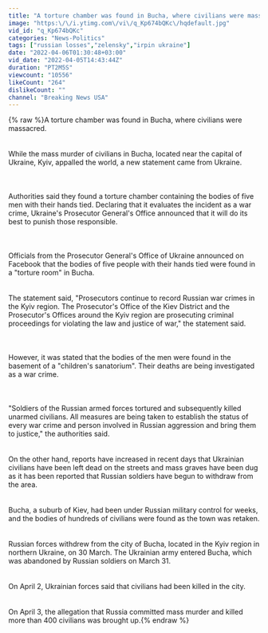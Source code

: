 ```yaml
---
title: "A torture chamber was found in Bucha, where civilians were massacred."
image: "https:\/\/i.ytimg.com\/vi\/q_Kp674bQKc\/hqdefault.jpg"
vid_id: "q_Kp674bQKc"
categories: "News-Politics"
tags: ["russian losses","zelensky","irpin ukraine"]
date: "2022-04-06T01:30:48+03:00"
vid_date: "2022-04-05T14:43:44Z"
duration: "PT2M5S"
viewcount: "10556"
likeCount: "264"
dislikeCount: ""
channel: "Breaking News USA"
---
```

{% raw %}A torture chamber was found in Bucha, where civilians were massacred.<br /><br /><br />While the mass murder of civilians in Bucha, located near the capital of Ukraine, Kyiv, appalled the world, a new statement came from Ukraine.<br /><br /><br /><br />Authorities said they found a torture chamber containing the bodies of five men with their hands tied. Declaring that it evaluates the incident as a war crime, Ukraine's Prosecutor General's Office announced that it will do its best to punish those responsible.<br /><br /><br /><br />Officials from the Prosecutor General's Office of Ukraine announced on Facebook that the bodies of five people with their hands tied were found in a &quot;torture room&quot; in Bucha.<br /><br /><br />The statement said, &quot;Prosecutors continue to record Russian war crimes in the Kyiv region. The Prosecutor's Office of the Kiev District and the Prosecutor's Offices around the Kyiv region are prosecuting criminal proceedings for violating the law and justice of war,&quot; the statement said.<br /><br /><br /><br />However, it was stated that the bodies of the men were found in the basement of a &quot;children's sanatorium&quot;. Their deaths are being investigated as a war crime.<br /><br /><br /><br />&quot;Soldiers of the Russian armed forces tortured and subsequently killed unarmed civilians. All measures are being taken to establish the status of every war crime and person involved in Russian aggression and bring them to justice,&quot; the authorities said.<br /><br /><br />On the other hand, reports have increased in recent days that Ukrainian civilians have been left dead on the streets and mass graves have been dug as it has been reported that Russian soldiers have begun to withdraw from the area.<br /><br /><br />Bucha, a suburb of Kiev, had been under Russian military control for weeks, and the bodies of hundreds of civilians were found as the town was retaken.<br /><br /><br />Russian forces withdrew from the city of Bucha, located in the Kyiv region in northern Ukraine, on 30 March. The Ukrainian army entered Bucha, which was abandoned by Russian soldiers on March 31.<br /><br /><br />On April 2, Ukrainian forces said that civilians had been killed in the city.<br /><br /><br />On April 3, the allegation that Russia committed mass murder and killed more than 400 civilians was brought up.{% endraw %}
